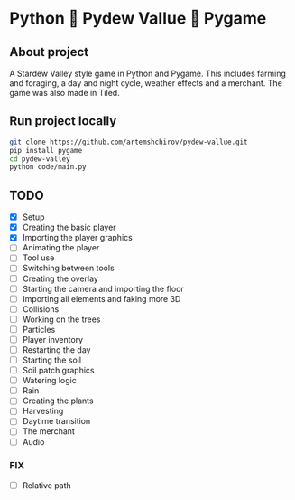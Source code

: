 # Python 🌾 Pydew Vallue 🌾 Pygame

## About project

A Stardew Valley style game in Python and Pygame. This includes farming and foraging, a day and night cycle, weather effects and a merchant.
The game was also made in Tiled.

## Run project locally

```bash
git clone https://github.com/artemshchirov/pydew-vallue.git
pip install pygame
cd pydew-valley
python code/main.py
```

## TODO

- [x] Setup
- [x] Creating the basic player
- [x] Importing the player graphics
- [ ] Animating the player
- [ ] Tool use
- [ ] Switching between tools
- [ ] Creating the overlay
- [ ] Starting the camera and importing the floor
- [ ] Importing all elements and faking more 3D
- [ ] Collisions
- [ ] Working on the trees
- [ ] Particles
- [ ] Player inventory
- [ ] Restarting the day
- [ ] Starting the soil
- [ ] Soil patch graphics
- [ ] Watering logic
- [ ] Rain
- [ ] Creating the plants
- [ ] Harvesting
- [ ] Daytime transition
- [ ] The merchant
- [ ] Audio

### FIX

- [ ] Relative path
